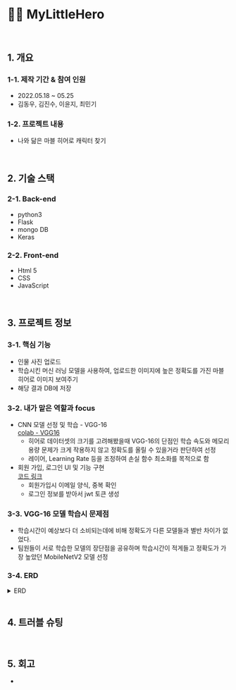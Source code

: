 # 🦸‍♂️ MyLittleHero
<br />

## 1. 개요

### 1-1. 제작 기간 & 참여 인원

* 2022.05.18 ~ 05.25  
* 김동우, 김진수, 이윤지, 최민기  

### 1-2. 프로젝트 내용
* 나와 닮은 마블 히어로 캐릭터 찾기

<br />

## 2. 기술 스택

### 2-1. Back-end

* python3  
* Flask  
* mongo DB  
* Keras  

### 2-2. Front-end

* Html 5  
* CSS  
* JavaScript

<br />

## 3. 프로젝트 정보

### 3-1. 핵심 기능

* 인물 사진 업로드  
* 학습시킨 머신 러닝 모델을 사용하여, 업로드한 이미지에 높은 정확도를 가진 마블 히어로 이미지 보여주기  
* 해당 결과 DB에 저장  

### 3-2. 내가 맡은 역할과 focus

* CNN 모델 선정 및 학습 - VGG-16  
  [colab - VGG16](https://colab.research.google.com/drive/1tZzT8EXJJjtB9Z9fpPLuC0VveROhHNih?hl=ko)
  - 히어로 데이터셋의 크기를 고려해봤을때 VGG-16의 단점인 학습 속도와 메모리 용량 문제가 크게 작용하지 않고 정확도를 올릴 수 있을거라 판단하여 선정
  - 레이어, Learning Rate 등을 조정하여 손실 함수 최소화를 목적으로 함  
* 회원 가입, 로그인 UI 및 기능 구현  
  [코드 링크](https://github.com/mankic/mylittlehero_backend/blob/73c1eb0740ce5c546aa9077694087cd3086e78fc/app.py#L61)
  - 회원가입시 이메일 양식, 중복 확인
  - 로그인 정보를 받아서 jwt 토큰 생성  
  
### 3-3. VGG-16 모델 학습시 문제점
* 학습시간이 예상보다 더 소비되는데에 비해 정확도가 다른 모델들과 별반 차이가 없었다.  
* 팀원들이 서로 학습한 모델의 장단점을 공유하며 학습시간이 적게들고 정확도가 가장 높았던 MobileNetV2 모델 선정  
  
### 3-4. ERD 

<details>
<summary>ERD</summary>
<div markdown="1" style="padding-left: 15px;">
<img src="https://user-images.githubusercontent.com/104434422/186101629-0fe314ae-6ab8-4145-a6e7-4121325268e9.png" width="800px"/>
</div>
</details>

<br />

## 4. 트러블 슈팅



<br />

## 5. 회고
* 
